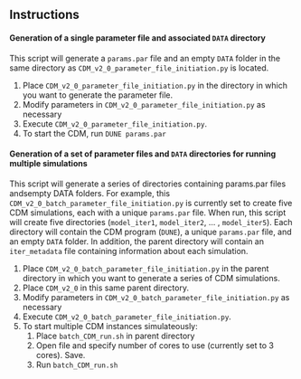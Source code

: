 ## Instructions
#### Generation of a single parameter file and associated `DATA` directory
This script will generate a `params.par` file and an empty `DATA` folder in the same directory as `CDM_v2_0_parameter_file_initiation.py` is located.
1. Place `CDM_v2_0_parameter_file_initiation.py` in the directory in which you want to generate the parameter file.
2. Modify parameters in `CDM_v2_0_parameter_file_initiation.py` as necessary
3. Execute `CDM_v2_0_parameter_file_initiation.py`. 
4. To start the CDM, run `DUNE params.par`

#### Generation of a set of parameter files and `DATA` directories for running multiple simulations
This script will generate a series of directories containing params.par files andsempty DATA folders. For example, this `CDM_v2_0_batch_parameter_file_initiation.py` is currently set to create five CDM simulations, each with a unique `params.par` file. When run, this script will create five directories (`model_iter1`, `model_iter2`, ... , `model_iter5`). Each directory will contain the CDM program (`DUNE`), a unique `params.par` file, and an empty `DATA` folder. In addition, the parent directory will contain an `iter_metadata` file containing information about each simulation.
1. Place `CDM_v2_0_batch_parameter_file_initiation.py` in the parent directory in which you want to generate a series of CDM simulations.
2. Place `CDM_v2_0` in this same parent directory.
3. Modify parameters in `CDM_v2_0_batch_parameter_file_initiation.py` as necessary
4. Execute `CDM_v2_0_batch_parameter_file_initiation.py`. 
5. To start multiple CDM instances simulateously:
   1. Place `batch_CDM_run.sh` in parent directory
   2. Open file and specify number of cores to use (currently set to 3 cores). Save.
   3. Run `batch_CDM_run.sh`

